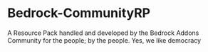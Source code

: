 # Bedrock-CommunityRP
A Resource Pack handled and developed by the Bedrock Addons Community for the people; by the people. Yes, we like democracy
